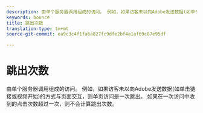 ```yaml
---
description: 由单个服务器调用组成的访问。 例如，如果访客未以向Adobe发送数据(如单击链接或视频开始)的方式与页面交互，则单页访问是一次跳出。 如果在一次访问中收到的点击次数超过一次，则不会计算跳出次数。
keywords: bounce
title: 跳出次数
translation-type: tm+mt
source-git-commit: ea9c3c4f1fa6a827fc9dfe2bf4a1af69c87e95df

---
```



# 跳出次数

由单个服务器调用组成的访问。 例如，如果访客未以向Adobe发送数据(如单击链接或视频开始)的方式与页面交互，则单页访问是一次跳出。 如果在一次访问中收到的点击次数超过一次，则不会计算跳出次数。

